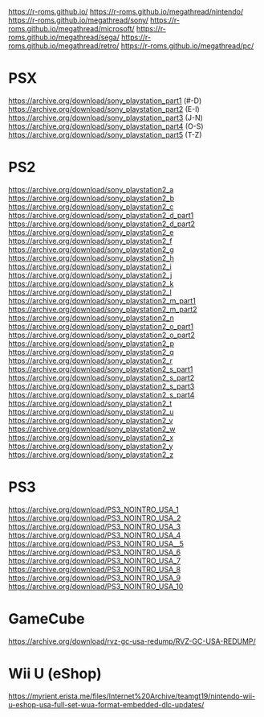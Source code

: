 ﻿https://r-roms.github.io/
https://r-roms.github.io/megathread/nintendo/
https://r-roms.github.io/megathread/sony/
https://r-roms.github.io/megathread/microsoft/
https://r-roms.github.io/megathread/sega/
https://r-roms.github.io/megathread/retro/
https://r-roms.github.io/megathread/pc/


# PSX
https://archive.org/download/sony_playstation_part1 (#-D)
https://archive.org/download/sony_playstation_part2 (E-I)
https://archive.org/download/sony_playstation_part3 (J-N)
https://archive.org/download/sony_playstation_part4 (O-S)
https://archive.org/download/sony_playstation_part5 (T-Z)


# PS2
https://archive.org/download/sony_playstation2_a
https://archive.org/download/sony_playstation2_b
https://archive.org/download/sony_playstation2_c
https://archive.org/download/sony_playstation2_d_part1
https://archive.org/download/sony_playstation2_d_part2
https://archive.org/download/sony_playstation2_e
https://archive.org/download/sony_playstation2_f
https://archive.org/download/sony_playstation2_g
https://archive.org/download/sony_playstation2_h
https://archive.org/download/sony_playstation2_i
https://archive.org/download/sony_playstation2_j
https://archive.org/download/sony_playstation2_k
https://archive.org/download/sony_playstation2_l
https://archive.org/download/sony_playstation2_m_part1
https://archive.org/download/sony_playstation2_m_part2
https://archive.org/download/sony_playstation2_n
https://archive.org/download/sony_playstation2_o_part1
https://archive.org/download/sony_playstation2_o_part2
https://archive.org/download/sony_playstation2_p
https://archive.org/download/sony_playstation2_q
https://archive.org/download/sony_playstation2_r
https://archive.org/download/sony_playstation2_s_part1
https://archive.org/download/sony_playstation2_s_part2
https://archive.org/download/sony_playstation2_s_part3
https://archive.org/download/sony_playstation2_s_part4
https://archive.org/download/sony_playstation2_t
https://archive.org/download/sony_playstation2_u
https://archive.org/download/sony_playstation2_v
https://archive.org/download/sony_playstation2_w
https://archive.org/download/sony_playstation2_x
https://archive.org/download/sony_playstation2_y
https://archive.org/download/sony_playstation2_z

# PS3
https://archive.org/download/PS3_NOINTRO_USA_1
https://archive.org/download/PS3_NOINTRO_USA_2
https://archive.org/download/PS3_NOINTRO_USA_3
https://archive.org/download/PS3_NOINTRO_USA_4
https://archive.org/download/PS3_NOINTRO_USA__5
https://archive.org/download/PS3_NOINTRO_USA_6
https://archive.org/download/PS3_NOINTRO_USA_7
https://archive.org/download/PS3_NOINTRO_USA_8
https://archive.org/download/PS3_NOINTRO_USA_9
https://archive.org/download/PS3_NOINTRO_USA_10

# GameCube
https://archive.org/download/rvz-gc-usa-redump/RVZ-GC-USA-REDUMP/


# Wii U (eShop)
https://myrient.erista.me/files/Internet%20Archive/teamgt19/nintendo-wii-u-eshop-usa-full-set-wua-format-embedded-dlc-updates/